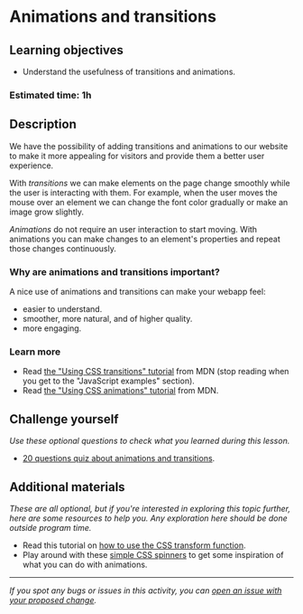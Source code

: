 # Animations and transitions

## Learning objectives

- Understand the usefulness of transitions and animations.

### Estimated time: 1h

## Description

We have the possibility of adding transitions and animations to our website to make it more appealing for visitors and provide them a better user experience.

With *transitions* we can make elements on the page change smoothly while the user is interacting with them. For example, when the user moves the mouse over an element we can change the font color gradually or make an image grow slightly.

*Animations* do not require an user interaction to start moving. With animations you can make changes to an element's properties and repeat those changes continuously.

### Why are animations and transitions important?

A nice use of animations and transitions can make your webapp feel:
- easier to understand.
- smoother, more natural, and of higher quality.
- more engaging.

### Learn more

- Read [the "Using CSS transitions" tutorial](https://developer.mozilla.org/en-US/docs/Web/CSS/CSS_Transitions/Using_CSS_transitions) from MDN (stop reading when you get to the "JavaScript examples" section).
- Read [the "Using CSS animations" tutorial](https://developer.mozilla.org/en-US/docs/Web/CSS/CSS_Animations/Using_CSS_animations) from MDN.

## Challenge yourself

*Use these optional questions to check what you learned during this lesson.*
- [20 questions quiz about animations and transitions](https://docs.google.com/forms/d/e/1FAIpQLSc_iUJkWwEycgkaizLpzkNDoQr9COVX3VMgy37AL7JOwLW9nw/viewform).

## Additional materials

*These are all optional, but if you're interested in exploring this topic further, here are some resources to help you. Any exploration here should be done outside program time.*
- Read this tutorial on [how to use the CSS transform function](https://learn.shayhowe.com/advanced-html-css/css-transforms/).
- Play around with these [simple CSS spinners](https://tobiasahlin.com/spinkit/) to get some inspiration of what you can do with animations.

------

_If you spot any bugs or issues in this activity, you can [open an issue with your proposed change](https://github.com/microverseinc/curriculum-transversal-skills/blob/main/git-github/articles/open_issue.md)._
